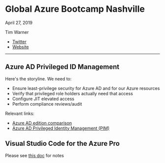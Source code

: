 # Global Azure Bootcamp Nashville

April 27, 2019

Tim Warner

* [Twitter](https://twitter.com/techtrainertim)
* [Website](https://techtrainertim.com)

---

## Azure AD Privileged ID Management

Here's the storyline. We need to:

* Ensure least-privilege security for Azure AD and for our Azure resources
* Verify that privileged role holders actually need that access
* Configure JIT elevated access
* Perform compliance reviews/audit

Relevant links:

* [Azure AD edition comparison](https://azure.microsoft.com/en-us/pricing/details/active-directory/)
* [Azure AD Privileged Identity Management (PIM)](https://docs.microsoft.com/en-us/azure/active-directory/privileged-identity-management/pim-configure)


## Visual Studio Code for the Azure Pro

Please see [this doc](https://github.com/timothywarner/summer2019/blob/master/cloudskills-powershell.md) for notes